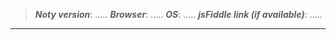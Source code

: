 > **_Noty version_**: .....
> **_Browser_**: .....
> **_OS_**: .....
> **_jsFiddle link (if available)_**: .....

---
